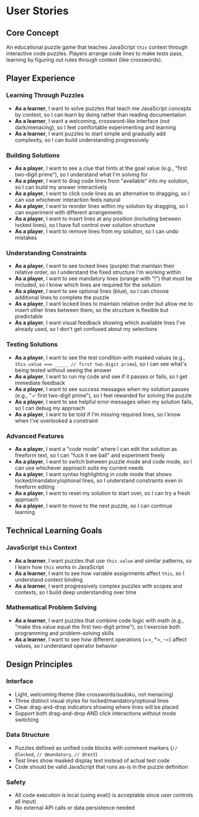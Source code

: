 # User Stories

## Core Concept
An educational puzzle game that teaches JavaScript `this` context through interactive code puzzles. Players arrange code lines to make tests pass, learning by figuring out rules through context (like crosswords).

## Player Experience

### Learning Through Puzzles
- **As a learner**, I want to solve puzzles that teach me JavaScript concepts by context, so I can learn by doing rather than reading documentation
- **As a learner**, I want a welcoming, crossword-like interface (not dark/menacing), so I feel comfortable experimenting and learning
- **As a learner**, I want puzzles to start simple and gradually add complexity, so I can build understanding progressively

### Building Solutions
- **As a player**, I want to see a clue that hints at the goal value (e.g., "first two-digit prime"), so I understand what I'm solving for
- **As a player**, I want to drag code lines from "available" into my solution, so I can build my answer interactively
- **As a player**, I want to click code lines as an alternative to dragging, so I can use whichever interaction feels natural
- **As a player**, I want to reorder lines within my solution by dragging, so I can experiment with different arrangements
- **As a player**, I want to insert lines at any position (including between locked lines), so I have full control over solution structure
- **As a player**, I want to remove lines from my solution, so I can undo mistakes

### Understanding Constraints
- **As a player**, I want to see locked lines (purple) that maintain their relative order, so I understand the fixed structure I'm working within
- **As a player**, I want to see mandatory lines (orange with "!") that must be included, so I know which lines are required for the solution
- **As a player**, I want to see optional lines (blue), so I can choose additional lines to complete the puzzle
- **As a player**, I want locked lines to maintain relative order but allow me to insert other lines between them, so the structure is flexible but predictable
- **As a player**, I want visual feedback showing which available lines I've already used, so I don't get confused about my selections

### Testing Solutions
- **As a player**, I want to see the test condition with masked values (e.g., `this.value === _____ // first two-digit prime`), so I can see what's being tested without seeing the answer
- **As a player**, I want to run my code and see if it passes or fails, so I get immediate feedback
- **As a player**, I want to see success messages when my solution passes (e.g., "✓ first two-digit prime"), so I feel rewarded for solving the puzzle
- **As a player**, I want to see helpful error messages when my solution fails, so I can debug my approach
- **As a player**, I want to be told if I'm missing required lines, so I know when I've overlooked a constraint

### Advanced Features
- **As a player**, I want a "code mode" where I can edit the solution as freeform text, so I can "fuck it we ball" and experiment freely
- **As a player**, I want to switch between puzzle mode and code mode, so I can use whichever approach suits my current needs
- **As a player**, I want syntax highlighting in code mode that shows locked/mandatory/optional lines, so I understand constraints even in freeform editing
- **As a player**, I want to reset my solution to start over, so I can try a fresh approach
- **As a player**, I want to move to the next puzzle, so I can continue learning

## Technical Learning Goals

### JavaScript `this` Context
- **As a learner**, I want puzzles that use `this.value` and similar patterns, so I learn how `this` works in JavaScript
- **As a learner**, I want to see how variable assignments affect `this`, so I understand context binding
- **As a learner**, I want progressively complex puzzles with scopes and contexts, so I build deep understanding over time

### Mathematical Problem Solving
- **As a learner**, I want puzzles that combine code logic with math (e.g., "make this.value equal the first two-digit prime"), so I exercise both programming and problem-solving skills
- **As a learner**, I want to see how different operations (+=, *=, -=) affect values, so I understand operator behavior

## Design Principles

### Interface
- Light, welcoming theme (like crosswords/sudoku, not menacing)
- Three distinct visual styles for locked/mandatory/optional lines
- Clear drag-and-drop indicators showing where lines will be placed
- Support both drag-and-drop AND click interactions without mode switching

### Data Structure
- Puzzles defined as unified code blocks with comment markers (`// @locked`, `// @mandatory`, `// @test`)
- Test lines show masked display text instead of actual test code
- Code should be valid JavaScript that runs as-is in the puzzle definition

### Safety
- All code execution is local (using eval() is acceptable since user controls all input)
- No external API calls or data persistence needed

